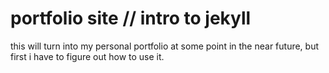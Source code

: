 # portfolio site // intro to jekyll
this will turn into my personal portfolio at some point in the near future, but first i have to figure out how to use it.
